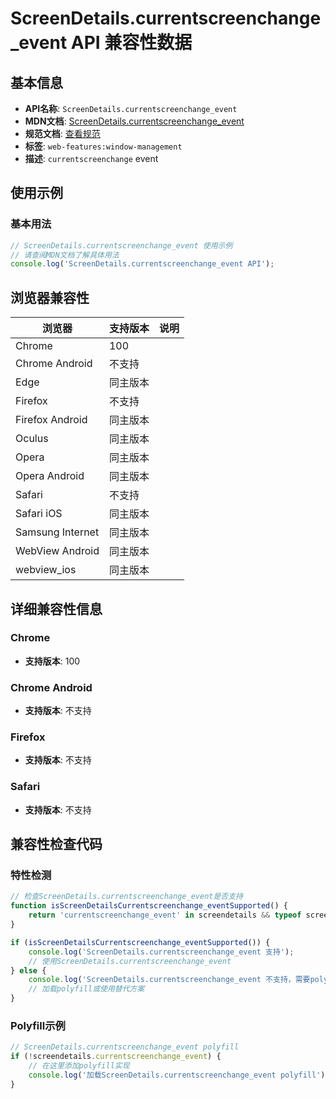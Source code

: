 # ScreenDetails.currentscreenchange_event API 兼容性数据

## 基本信息

- **API名称**: `ScreenDetails.currentscreenchange_event`
- **MDN文档**: [ScreenDetails.currentscreenchange_event](https://developer.mozilla.org/docs/Web/API/ScreenDetails/currentscreenchange_event)
- **规范文档**: [查看规范](https://w3c.github.io/window-management/#eventdef-screendetails-currentscreenchange,https://w3c.github.io/window-management/#ref-for-dom-screendetails-oncurrentscreenchange)
- **标签**: `web-features:window-management`
- **描述**: `currentscreenchange` event

## 使用示例

### 基本用法

```javascript
// ScreenDetails.currentscreenchange_event 使用示例
// 请查阅MDN文档了解具体用法
console.log('ScreenDetails.currentscreenchange_event API');
```

## 浏览器兼容性

| 浏览器 | 支持版本 | 说明 |
|--------|----------|------|
| Chrome | 100 |  |
| Chrome Android | 不支持 |  |
| Edge | 同主版本 |  |
| Firefox | 不支持 |  |
| Firefox Android | 同主版本 |  |
| Oculus | 同主版本 |  |
| Opera | 同主版本 |  |
| Opera Android | 同主版本 |  |
| Safari | 不支持 |  |
| Safari iOS | 同主版本 |  |
| Samsung Internet | 同主版本 |  |
| WebView Android | 同主版本 |  |
| webview_ios | 同主版本 |  |

## 详细兼容性信息

### Chrome

- **支持版本**: 100

### Chrome Android

- **支持版本**: 不支持

### Firefox

- **支持版本**: 不支持

### Safari

- **支持版本**: 不支持

## 兼容性检查代码

### 特性检测

```javascript
// 检查ScreenDetails.currentscreenchange_event是否支持
function isScreenDetailsCurrentscreenchange_eventSupported() {
    return 'currentscreenchange_event' in screendetails && typeof screendetails.currentscreenchange_event === 'function';
}

if (isScreenDetailsCurrentscreenchange_eventSupported()) {
    console.log('ScreenDetails.currentscreenchange_event 支持');
    // 使用ScreenDetails.currentscreenchange_event
} else {
    console.log('ScreenDetails.currentscreenchange_event 不支持，需要polyfill');
    // 加载polyfill或使用替代方案
}
```

### Polyfill示例

```javascript
// ScreenDetails.currentscreenchange_event polyfill
if (!screendetails.currentscreenchange_event) {
    // 在这里添加polyfill实现
    console.log('加载ScreenDetails.currentscreenchange_event polyfill');
}
```

